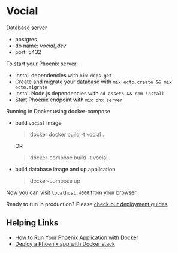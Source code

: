 # Vocial

Database server
  * postgres
  * db name: *vocial_dev*
  * port: 5432

To start your Phoenix server:

  * Install dependencies with `mix deps.get`
  * Create and migrate your database with `mix ecto.create && mix ecto.migrate`
  * Install Node.js dependencies with `cd assets && npm install`
  * Start Phoenix endpoint with `mix phx.server`

Running in Docker using docker-compose

  * build `vocial` image

    > docker docker build -t vocial .

      OR

    > docker-compose build -t vocial .

  * build database image and up application

    > docker-compose up

Now you can visit [`localhost:4000`](http://localhost:4000) from your browser.

Ready to run in production? Please [check our deployment guides](http://www.phoenixframework.org/docs/deployment).

## Helping Links

- [How to Run Your Phoenix Application with Docker](https://pspdfkit.com/blog/2018/how-to-run-your-phoenix-application-with-docker/)
- [Deploy a Phoenix app with Docker stack](https://dev.to/ilsanto/deploy-a-phoenix-app-with-docker-stack-1j9c)